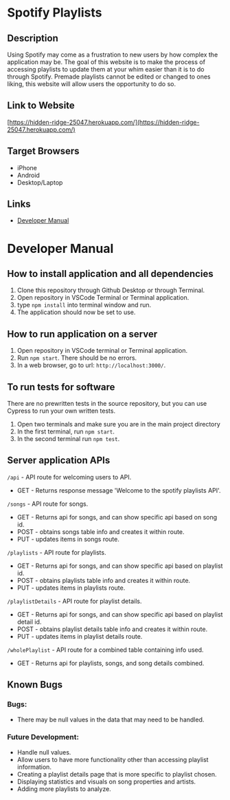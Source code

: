 # Spotify Playlists

## Description
Using Spotify may come as a frustration to new users by how complex the application may be.
The goal of this website is to make the process of accessing playlists to update them at your
whim easier than it is to do through Spotify. Premade playlists cannot be edited or changed
to ones liking, this website will allow users the opportunity to do so. 

## Link to Website
[https://hidden-ridge-25047.herokuapp.com/](https://hidden-ridge-25047.herokuapp.com/)

## Target Browsers
* iPhone
* Android
* Desktop/Laptop

## Links
* [Developer Manual](https://github.com/mlima01/Group20-Project-Base#developer-manual)

# Developer Manual
## How to install application and all dependencies
1. Clone this repository through Github Desktop or through Terminal.
2. Open repository in VSCode Terminal or Terminal application.
3. type ```npm install``` into terminal window and run.
4. The application should now be set to use.

## How to run application on a server
1. Open repository in VSCode terminal or Terminal application.
2. Run ```npm start```. There should be no errors.
3. In a web browser, go to url: ```http://localhost:3000/```.

## To run tests for software
There are no prewritten tests in the source repository, but you can use Cypress to run your own written tests.
1. Open two terminals and make sure you are in the main project directory
2. In the first terminal, run ```npm start```.
3. In the second terminal run ```npm test```.

## Server application APIs
```/api``` - API route for welcoming users to API.
* GET - Returns response message 'Welcome to the spotify playlists API'.

```/songs``` - API route for songs.
* GET - Returns api for songs, and can show specific api based on song id.
* POST - obtains songs table info and creates it within route. 
* PUT - updates items in songs route.

```/playlists``` - API route for playlists.
* GET - Returns api for songs, and can show specific api based on playlist id.
* POST - obtains playlists table info and creates it within route. 
* PUT - updates items in playlists route.

```/playlistDetails``` - API route for playlist details.
* GET - Returns api for songs, and can show specific api based on playlist detail id.
* POST - obtains playlist details table info and creates it within route. 
* PUT - updates items in playlist details route.

```/wholePlaylist``` - API route for a combined table containing info used.
* GET - Returns api for playlists, songs, and song details combined.

## Known Bugs 
### Bugs:
- There may be null values in the data that may need to be handled. 

### Future Development: 
* Handle null values.
* Allow users to have more functionality other than accessing playlist information.
* Creating a playlist details page that is more specific to playlist chosen.
* Displaying statistics and visuals on song properties and artists.
* Adding more playlists to analyze.



